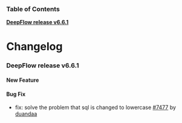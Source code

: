 ### Table of Contents

**[DeepFlow release v6.6.1](#v6.6.1)**<br/>

# Changelog

### <a id="v6.6.1"></a>DeepFlow release v6.6.1

#### New Feature

#### Bug Fix
* fix: solve the problem that sql is changed to lowercase [#7477](https://github.com/deepflowio/deepflow/pull/7477) by [duandaa](https://github.com/duandaa)
